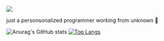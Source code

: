 ![](http://estruyf-github.azurewebsites.net/api/VisitorHit?user=dyvue&repo=dyvue&countColorcountColor)

just a personsonalized programmer working from unknown 🤖

![Anurag's GitHub stats](https://github-readme-stats.vercel.app/api?username=dyvue&theme=github_dark&show_icons=true&hide_border=true&count_private=true)
[![Top Langs](https://github-readme-stats.vercel.app/api/top-langs/?username=dyvue&theme=github_dark&hide_border=true&layout=compact)](https://github.com/anuraghazra/github-readme-stats)